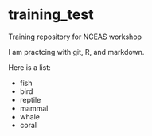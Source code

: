 # training_test
Training repository for NCEAS workshop

I am practcing with git, R, and markdown.

Here is a list:

* fish
* bird
* reptile
* mammal
* whale
* coral

